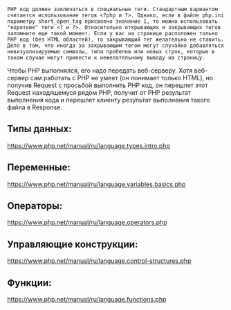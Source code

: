     PHP код должен заключаться в специальные теги. Стандартным вариантом считается использование тегов <?php и ?>. Однако, если в файле php.ini параметру short_open_tag присвоено значение 1, то можно использовать "короткие" теги <? и ?>. Относительно открывающих и закрывающих тегов запомните еще такой момент. Если у вас на странице расположен только PHP код (без HTML областей), то закрывающий тег желательно не ставить. Дело в том, что иногда за закрывающим тегом могут случайно добавляться невизуализируемые символы, типа пробелов или новых строк, которые в таком случае могут привести к нежелательному выводу на страницу.

Чтобы PHP выполнялся, его надо передать веб-серверу. Хотя веб-сервер сам работать с PHP не умеет (он понимает только HTML), но получив Request с просьбой выполнить PHP код, он перешлет этот Request находящемуся рядом PHP, получит от PHP результат выполнения кода и перешлет клиенту результат выполнения такого
файла в Response.

## Типы данных:

https://www.php.net/manual/ru/language.types.intro.php

## Переменные:

https://www.php.net/manual/ru/language.variables.basics.php

## Операторы:

https://www.php.net/manual/ru/language.operators.php

## Управляющие конструкции:

https://www.php.net/manual/ru/language.control-structures.php

## Функции:

https://www.php.net/manual/ru/language.functions.php